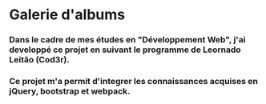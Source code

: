 # Galerie d'albums

### Dans le cadre de mes études en "Développement Web", j'ai developpé ce projet en suivant le programme de Leornado Leitão (Cod3r).
### Ce projet m'a permit d'integrer les connaissances acquises en jQuery, bootstrap et webpack.
